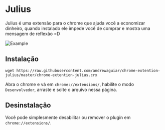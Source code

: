 # Julius

Julius é uma extensão para o chrome que ajuda você a economizar dinheiro, quando instalado ele impede você de comprar
e mostra uma mensagem de reflexão =D

![Example](example1.gif)

## Instalação

```shell
wget https://raw.githubusercontent.com/andrewaguiar/chrome-extention-julius/master/chrome-extention-julius.crx
```

Abra o chrome e vá em `chrome://extensions/`, habilite o modo `Desenvolvedor`, arraste e solte o arquivo nessa página.

## Desinstalação

Você pode simplesmente desabilitar ou remover o plugin em `chrome://extensions/`.
